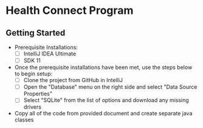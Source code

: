 
# Health Connect Program

## Getting Started

- Prerequisite Installations:
	 - [ ] IntelliJ IDEA Ultimate
	 - [ ] SDK 11
 
 - Once the prerequisite installations have been met, use the steps below to begin setup:
	 - [ ] Clone the project from GitHub in IntelliJ
	 - [ ] Open the "Database" menu on the right side and select "Data Source Properties"
	 - [ ] Select "SQLite" from the list of options and download any missing drivers

- Copy all of the code from provided document and create separate java classes
